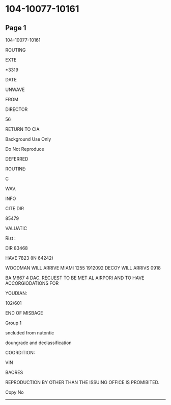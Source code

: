 # 104-10077-10161

## Page 1

104-10077-10161

ROUTING

EXTE

*3319

DATE

UNWAVE

FROM

DIRECTOR

56

RETURN TO CIA

Background Use Only

Do Not Reproduce

DEFERRED

ROUTINE:

C

WAV.

INFO

CITE DIR

85479

VALUATIC

Rist :

DIR 83468

HAVE 7823 (IN 64242)

WOODMAN WILL ARRIVE MIAMI 1255 1912092 DECOY WILL ARRIVS 0918

BA M667 4 DAC. RECUEST TO BE MET AL AIRPORI AND TO HAVE ACCORGIODATIONS FOR

YOUDIAN:

102/601

END OF MISBAGE

Group 1

sncluded from nutontic

doungrade and declassification

COORDITION:

VIN

BAORES

REPRODUCTION BY OTHER THAN THE ISSUING OFFICE IS PROMIBITED.

Copy No

---

